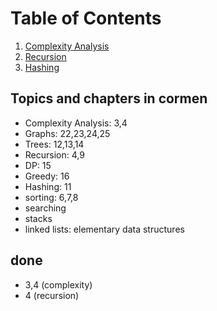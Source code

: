 # Table of Contents

1. [Complexity Analysis](./complexity/README.md)
2. [Recursion](./recursion/README.md)
3. [Hashing](./hashing/README.md)

## Topics and chapters in cormen
* Complexity Analysis: 3,4
* Graphs: 22,23,24,25
* Trees: 12,13,14
* Recursion: 4,9
* DP: 15
* Greedy: 16
* Hashing: 11
* sorting: 6,7,8
* searching
* stacks
* linked lists: elementary data structures

## done
* 3,4 (complexity)
* 4 (recursion)
